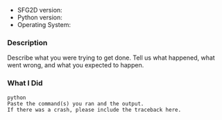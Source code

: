 * SFG2D version:
* Python version:
* Operating System:

### Description

Describe what you were trying to get done.
Tell us what happened, what went wrong, and what you expected to happen.

### What I Did

```
python
Paste the command(s) you ran and the output.
If there was a crash, please include the traceback here.
```
